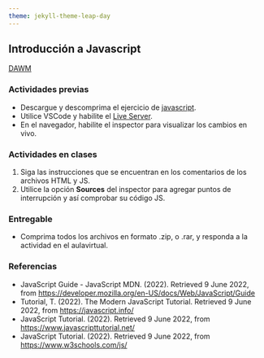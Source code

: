 ```yaml
---
theme: jekyll-theme-leap-day
---
```


## Introducción a Javascript

[DAWM](/DAWM/)

### Actividades previas

* Descargue y descomprima el ejercicio de [javascript](/DAWM/ejercicios/javascript.zip). 
* Utilice VSCode y habilite el [Live Server](https://www.geeksforgeeks.org/how-to-enable-live-server-on-visual-studio-code/).
* En el navegador, habilite el inspector para visualizar los cambios en vivo.

### Actividades en clases

1. Siga las instrucciones que se encuentran en los comentarios de los archivos HTML y JS.
2. Utilice la opción **Sources** del inspector para agregar puntos de interrupción y así comprobar su código JS.

### Entregable

* Comprima todos los archivos en formato .zip, o .rar, y responda a la actividad en el aulavirtual.

### Referencias

* JavaScript Guide - JavaScript MDN. (2022). Retrieved 9 June 2022, from https://developer.mozilla.org/en-US/docs/Web/JavaScript/Guide
* Tutorial, T. (2022). The Modern JavaScript Tutorial. Retrieved 9 June 2022, from https://javascript.info/ 
* JavaScript Tutorial. (2022). Retrieved 9 June 2022, from https://www.javascripttutorial.net/
* JavaScript Tutorial. (2022). Retrieved 9 June 2022, from https://www.w3schools.com/js/